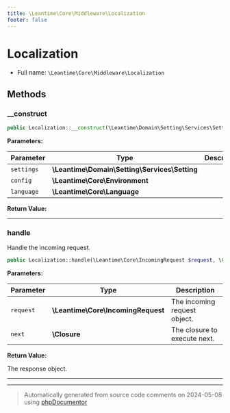 ```yaml
---
title: \Leantime\Core\Middleware\Localization
footer: false
---
```


# Localization





* Full name: `\Leantime\Core\Middleware\Localization`



## Methods

### __construct



```php
public Localization::__construct(\Leantime\Domain\Setting\Services\Setting $settings, \Leantime\Core\Environment $config, \Leantime\Core\Language $language): mixed
```








**Parameters:**

| Parameter | Type | Description |
|-----------|------|-------------|
| `settings` | **\Leantime\Domain\Setting\Services\Setting** |  |
| `config` | **\Leantime\Core\Environment** |  |
| `language` | **\Leantime\Core\Language** |  |


**Return Value:**





---
### handle

Handle the incoming request.

```php
public Localization::handle(\Leantime\Core\IncomingRequest $request, \Closure $next): \Symfony\Component\HttpFoundation\Response
```








**Parameters:**

| Parameter | Type | Description |
|-----------|------|-------------|
| `request` | **\Leantime\Core\IncomingRequest** | The incoming request object. |
| `next` | **\Closure** | The closure to execute next. |


**Return Value:**

The response object.



---


---
> Automatically generated from source code comments on 2024-05-08 using [phpDocumentor](http://www.phpdoc.org/)
